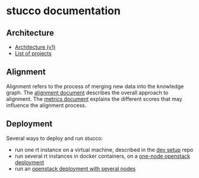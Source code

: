 stucco documentation
====================

## Architecture

* [Architecture (v1)](./docs/arch-v1.md)
* [List of projects](./docs/repositories.md)

## Alignment

Alignment refers to the process of merging new data into the knowledge graph. The [alignment document](./docs/alignment.md) describes the overall approach to alignment. The [metrics document](./docs/metrics.md) explains the different scores that may influence the alignment process.

## Deployment

Several ways to deploy and run stucco:

* run one rt instance on a virtual machine, described in the [dev setup](https://github.com/stucco/dev-setup) repo  
* run several rt instances in docker containers, on a [one-node openstack deployment](./docs/openstack_dev_single.md)
* run an [openstack deployment with several nodes](./docs/openstack_dev_cluster.md)